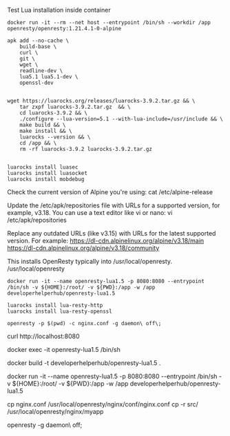 

Test Lua installation inside container

```shell
docker run -it --rm --net host --entrypoint /bin/sh --workdir /app openresty/openresty:1.21.4.1-0-alpine

apk add --no-cache \
    build-base \
    curl \
    git \
    wget \
    readline-dev \
    lua5.1 lua5.1-dev \
    openssl-dev


wget https://luarocks.org/releases/luarocks-3.9.2.tar.gz && \
    tar zxpf luarocks-3.9.2.tar.gz  && \
    cd luarocks-3.9.2 && \
    ./configure --lua-version=5.1 --with-lua-include=/usr/include && \
    make build && \
    make install && \
    luarocks --version && \
    cd /app && \
    rm -rf luarocks-3.9.2 luarocks-3.9.2.tar.gz


luarocks install luasec
luarocks install luasocket
luarocks install mobdebug
```


Check the current version of Alpine you're using:
cat /etc/alpine-release

Update the /etc/apk/repositories file with URLs for a supported version, for example, v3.18. You can use a text editor like vi or nano:
vi /etc/apk/repositories

Replace any outdated URLs (like v3.15) with URLs for the latest supported version. For example:
https://dl-cdn.alpinelinux.org/alpine/v3.18/main
https://dl-cdn.alpinelinux.org/alpine/v3.18/community


This installs OpenResty typically into /usr/local/openresty.
/usr/local/openresty



```shell
docker run -it --name openresty-lua1.5 -p 8080:8080 --entrypoint /bin/sh -v ${HOME}:/root/ -v ${PWD}:/app -w /app developerhelperhub/openresty-lua1.5

luarocks install lua-resty-http
luarocks install lua-resty-openssl

openresty -p $(pwd) -c nginx.conf -g daemon\ off\;
```

curl http://localhost:8080

docker exec -it openresty-lua1.5 /bin/sh


docker build -t developerhelperhub/openresty-lua1.5 .

docker run -it --name openresty-lua1.5 -p 8080:8080 --entrypoint /bin/sh -v ${HOME}:/root/ -v ${PWD}:/app -w /app developerhelperhub/openresty-lua1.5


cp nginx.conf /usr/local/openresty/nginx/conf/nginx.conf
cp -r src/ /usr/local/openresty/nginx/myapp

openresty -g daemon\ off\;